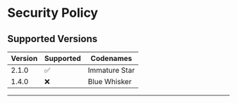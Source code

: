 # Security Policy

## Supported Versions

| Version |      Supported     |  Codenames   | 
| ------- | ------------------ |--------------|
| 2.1.0   | ✅                 |Immature Star |
| 1.4.0   | :x:                |Blue Whisker  |
-----------------------------------------------
